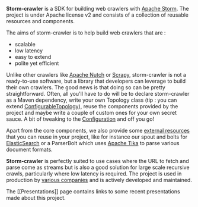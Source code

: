 **Storm-crawler** is a SDK for building web crawlers with [Apache Storm](http://storm.apache.org). The project is under Apache license v2 and consists of a collection of reusable resources and components. 

The aims of storm-crawler is to help build web crawlers that are \:
* scalable
* low latency
* easy to extend
* polite yet efficient

Unlike other crawlers like [Apache Nutch](http://nutch.apache.org) or [Scrapy](http://scrapy.org/), storm-crawler is not a ready-to-use software, but a library that developers can leverage to build their own crawlers. The good news is that doing so can be pretty straightforward. Often, all you'll have to do will be to declare storm-crawler as a Maven dependency, write your own Topology class (tip \: you can extend [ConfigurableTopology](https://github.com/DigitalPebble/storm-crawler/blob/master/core/src/main/java/com/digitalpebble/stormcrawler/ConfigurableTopology.java)), reuse the components provided by the project and maybe write a couple of custom ones for your own secret sauce. A bit of tweaking to the [Configuration](https://github.com/DigitalPebble/storm-crawler/wiki/Configuration) and off you go!

Apart from the core components, we also provide some [external resources](https://github.com/DigitalPebble/storm-crawler/tree/master/external) that you can reuse in your project, like for instance our spout and bolts for [ElasticSearch](https://www.elastic.co/) or a ParserBolt which uses [Apache Tika](http://tika.apache.org) to parse various document formats.

**Storm-crawler** is perfectly suited to use cases where the URL to fetch and parse come as streams but is also a good solution for large scale recursive crawls, particularly where low latency is required. The project is used in production by [various companies](https://github.com/DigitalPebble/storm-crawler/wiki/Powered-By) and is actively developed and maintained.

The [[Presentations]] page contains links to some recent presentations made about this project.